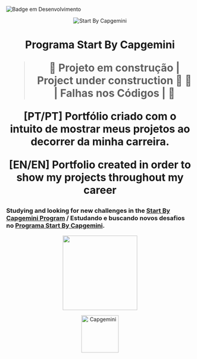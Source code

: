 ![Badge em Desenvolvimento](http://img.shields.io/static/v1?label=STATUS&message=EM%20DESENVOLVIMENTO&color=GREEN&style=for-the-badge)


<!--Banner session-->
<p align="center">
<img src="https://startcapgemini.com.br/assets/img/logo.png" alt="Start By Capgemini" tittle="Start By Capgemini">
</p>


<!--Banner session-->
<p>
<h1 align="center">
Programa Start By Capgemini
</p>

  
> :construction: Projeto em construção | Project under construction :construction:
> :construction: | Falhas nos Códigos | :construction: 

[PT/PT]
Portfólio criado com o intuito de mostrar meus projetos ao decorrer da minha carreira.

[EN/EN]
Portfolio created in order to show my projects throughout my career


### Studying and looking for new challenges in the [Start By Capgemini Program](http://capgeminischool.brazilsouth.cloudapp.azure.com/) / Estudando e buscando novos desafios no [Programa Start By Capgemini](http://capgeminischool.brazilsouth.cloudapp.azure.com/).
 </p>

  
<p align="center">
<!-- Ícones das linguagens -->
<!-- Java -->
<a href="[http://capgeminischool.brazilsouth.cloudapp.azure.com/]">
<img src="https://brandlogos.net/wp-content/uploads/2021/11/java-logo.png" tittle="Java" width="200" height="200">
</a>

<p align="center">
<img src="https://upload.wikimedia.org/wikipedia/commons/thumb/9/9d/Capgemini_201x_logo.svg/2560px-Capgemini_201x_logo.svg.png" alt="Capgemini" tittle="Aca" width="100">
</p>